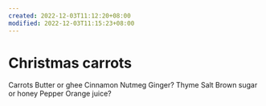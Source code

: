 ```yaml
---
created: 2022-12-03T11:12:20+08:00
modified: 2022-12-03T11:15:23+08:00
---
```


# Christmas carrots

Carrots
Butter or ghee
Cinnamon
Nutmeg
Ginger?
Thyme
Salt
Brown sugar or honey
Pepper
Orange juice?
